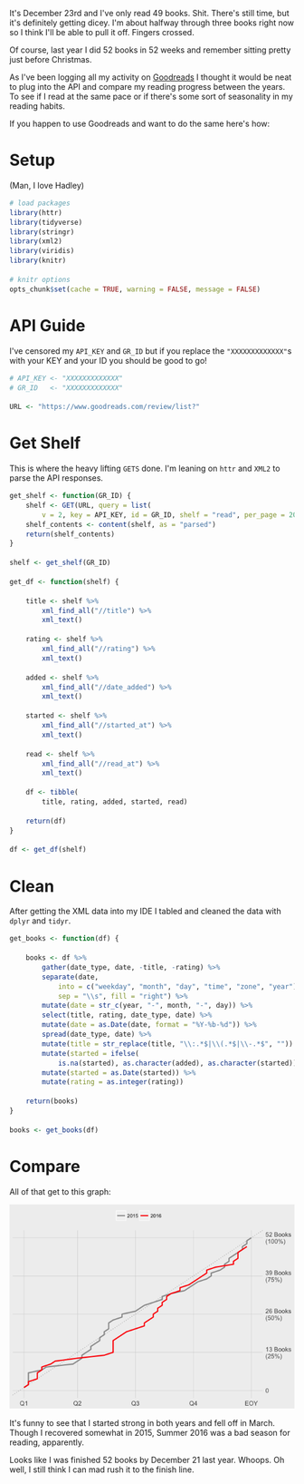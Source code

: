 It's December 23rd and I've only read 49 books. Shit. There's still time, but it's definitely getting dicey. I'm about halfway through three books right now so I think I'll be able to pull it off. Fingers crossed.

Of course, last year I did 52 books in 52 weeks and remember sitting pretty just before Christmas.

As I've been logging all my activity on [Goodreads](https://www.goodreads.com/user/show/16626766-max) I thought it would be neat to plug into the API and compare my reading progress between the years. To see if I read at the same pace or if there's some sort of seasonality in my reading habits.

If you happen to use Goodreads and want to do the same here's how:

Setup
=====

(Man, I love Hadley)

``` r
# load packages
library(httr)
library(tidyverse)
library(stringr)
library(xml2)
library(viridis)
library(knitr)

# knitr options
opts_chunk$set(cache = TRUE, warning = FALSE, message = FALSE)
```

API Guide
=========

I've censored my `API_KEY` and `GR_ID` but if you replace the `"XXXXXXXXXXXXX"`s with your KEY and your ID you should be good to go!

``` r
# API_KEY <- "XXXXXXXXXXXXX"
# GR_ID   <- "XXXXXXXXXXXXX"

URL <- "https://www.goodreads.com/review/list?"
```

Get Shelf
=========

This is where the heavy lifting `GETS` done. I'm leaning on `httr` and `XML2` to parse the API responses.

``` r
get_shelf <- function(GR_ID) {
    shelf <- GET(URL, query = list(
    	v = 2, key = API_KEY, id = GR_ID, shelf = "read", per_page = 200))
    shelf_contents <- content(shelf, as = "parsed")
    return(shelf_contents)
}

shelf <- get_shelf(GR_ID)

get_df <- function(shelf) {

    title <- shelf %>% 
        xml_find_all("//title") %>% 
        xml_text()
    
    rating <- shelf %>% 
        xml_find_all("//rating") %>% 
        xml_text()
    
    added <- shelf %>% 
        xml_find_all("//date_added") %>% 
        xml_text()
    
    started <- shelf %>% 
        xml_find_all("//started_at") %>% 
        xml_text()
    
    read <- shelf %>% 
        xml_find_all("//read_at") %>% 
        xml_text()
    
    df <- tibble(
        title, rating, added, started, read)
    
    return(df)
}

df <- get_df(shelf)
```

Clean
=====

After getting the XML data into my IDE I tabled and cleaned the data with `dplyr` and `tidyr`.

``` r
get_books <- function(df) {

    books <- df %>% 
        gather(date_type, date, -title, -rating) %>% 
        separate(date, 
            into = c("weekday", "month", "day", "time", "zone", "year"), 
            sep = "\\s", fill = "right") %>% 
        mutate(date = str_c(year, "-", month, "-", day)) %>% 
        select(title, rating, date_type, date) %>% 
        mutate(date = as.Date(date, format = "%Y-%b-%d")) %>% 
        spread(date_type, date) %>% 
        mutate(title = str_replace(title, "\\:.*$|\\(.*$|\\-.*$", "")) %>% 
        mutate(started = ifelse(
        	is.na(started), as.character(added), as.character(started))) %>% 
        mutate(started = as.Date(started)) %>% 
        mutate(rating = as.integer(rating))
    
    return(books)
}

books <- get_books(df)
```

Compare
=======

All of that get to this graph:

![](/assets/img/goodreads_comp.png)

It's funny to see that I started strong in both years and fell off in March. Though I recovered somewhat in 2015, Summer 2016 was a bad season for reading, apparently.

Looks like I was finished 52 books by December 21 last year. Whoops. Oh well, I still think I can mad rush it to the finish line.
